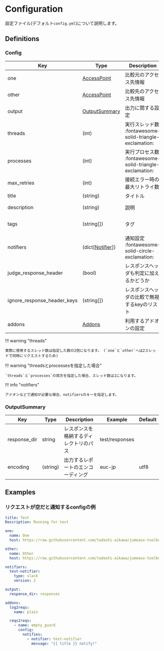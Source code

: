 Configuration
=============

設定ファイル(デフォルト`config.yml`)について説明します。

## Definitions

### Config

| Key                         | Type                            | Description                                 | Example                        | Default                      |
| --------------------------- | ------------------------------- | ------------------------------------------- | ------------------------------ | ---------------------------- |
| one                         | [AccessPoint][access-point]     | 比較元のアクセス先情報                      |                                |                              |
| other                       | [AccessPoint][access-point]     | 比較先のアクセス先情報                      |                                |                              |
| output                      | [OutputSummary](#outputsummary) | 出力に関する設定                            |                                |                              |
| threads                     | (int)                           | 実行スレッド数  :fontawesome-solid-triangle-exclamation:   | 2                              | 1                            |
| processes                   | (int)                           | 実行プロセス数  :fontawesome-solid-triangle-exclamation:   | 2                              | 1                            |
| max_retries                 | (int)                           | 接続エラー時の最大リトライ数                | 0                              | 3                            |
| title                       | (string)                        | タイトル                                    | Test                           | No title                     |
| description                 | (string)                        | 説明                                        | Running for test               |                              |
| tags                        | (string[])                      | タグ                                        | <pre>- test<br>- jumeaux</pre> |                              |
| notifiers                   | (dict[[Notifier][notifier]])    | 通知設定  :fontawesome-solid-circle-exclamation:                  |                                |                              |
| judge_response_header       | (bool)                          | レスポンスヘッダも判定に加えるかどうか      | `true`                         | `false`                      |
| ignore_response_header_keys | (string[])                      | レスポンスヘッダの比較で無視するkeyのリスト | `["Date", "Server"]`           | `["Content-Length", "Date"]` |
| addons                      | [Addons][addons]                | 利用するアドオンの設定                      |                                |                              |

!!! warning "threads"

    実際に使用するスレッド数は指定した数の2倍になります。 (`one`と`other`へは2スレッドで同時にリクエストするため)

!!! warning "threadsとprocessesを指定した場合"

    `threads`と`processes`の両方を指定した場合、スレッド数は1になります。

!!! info "notifiers"

    アドオンなどで通知が必要な場合、notifiersのキーを指定します。

### OutputSummary


|     Key      |       Type       |              Description               |    Example     | Default |
| ------------ | ---------------- | -------------------------------------- | -------------- | ------- |
| response_dir | string           | レスポンスを格納するディレクトリのパス | test/responses |         |
| encoding     | (string)         | 出力するレポートのエンコーディング     | euc-jp         | utf8    |


## Examples

### リクエストが空だと通知するconfigの例

```yaml
title: Test
Description: Running for test

one:
  name: One
  host: https://raw.githubusercontent.com/tadashi-aikawa/jumeaux-toolbox/master/vagrant/ignore/one

other:
  name: Other
  host: https://raw.githubusercontent.com/tadashi-aikawa/jumeaux-toolbox/master/vagrant/ignore/other

notifiers:
  test-notifier:
    type: slack
    version: 2

output:
  response_dir: responses

addons:
  log2reqs:
    name: plain

  reqs2reqs:
    - name: empty_guard
      config:
        notifies:
          - notifier: test-notifier
            message: "{{ title }} notify!"
```

[addons]: ../addons/index.md#configuration-definitions
[notifier]: ../models/notifier.md
[access-point]: ../models/access-point.md

